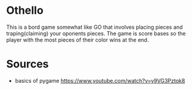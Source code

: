 # Othello

This is a bord game somewhat like GO that involves placing pieces and traping(claiming) your oponents pieces. The game is score bases so the player with the most pieces of their color wins at the end.

# Sources

- basics of pygame https://www.youtube.com/watch?v=y9VG3Pztok8

